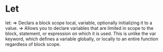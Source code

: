 # Let
let: 
=> Declars a block scope local, variable, optionally initializing it to a value.
=> Allows you to declare variables that are limited in scope to the block, statement, or expression on which it is used. This is unlike the var keyword, which defines a variable globally, or locally to an entire function regardless of block scope.